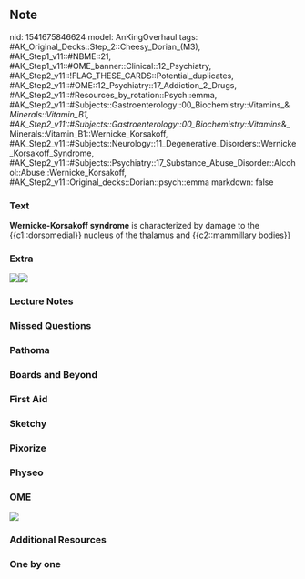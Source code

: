 ## Note
nid: 1541675846624
model: AnKingOverhaul
tags: #AK_Original_Decks::Step_2::Cheesy_Dorian_(M3), #AK_Step1_v11::#NBME::21, #AK_Step1_v11::#OME_banner::Clinical::12_Psychiatry, #AK_Step2_v11::!FLAG_THESE_CARDS::Potential_duplicates, #AK_Step2_v11::#OME::12_Psychiatry::17_Addiction_2_Drugs, #AK_Step2_v11::#Resources_by_rotation::Psych::emma, #AK_Step2_v11::#Subjects::Gastroenterology::00_Biochemistry::Vitamins_&_Minerals::Vitamin_B1, #AK_Step2_v11::#Subjects::Gastroenterology::00_Biochemistry::Vitamins_&_Minerals::Vitamin_B1::Wernicke_Korsakoff, #AK_Step2_v11::#Subjects::Neurology::11_Degenerative_Disorders::Wernicke_Korsakoff_Syndrome, #AK_Step2_v11::#Subjects::Psychiatry::17_Substance_Abuse_Disorder::Alcohol::Abuse::Wernicke_Korsakoff, #AK_Step2_v11::Original_decks::Dorian::psych::emma
markdown: false

### Text
<b>Wernicke-Korsakoff syndrome</b> is characterized by damage to
the {{c1::dorsomedial}} nucleus of the thalamus and
{{c2::mammillary bodies}}

### Extra
<img src="paste-7052873170944001.jpg"><img src=
"paste-38470022070452.jpg">

### Lecture Notes


### Missed Questions


### Pathoma


### Boards and Beyond


### First Aid


### Sketchy


### Pixorize


### Physeo


### OME
<div class="ome-widget">
  <a href=
  "https://onlinemeded.org/spa/psychiatry?ref=anki"><img src=
  "_OME_AnkiFlashcards_Topic_2.png"></a>
</div>

### Additional Resources


### One by one

